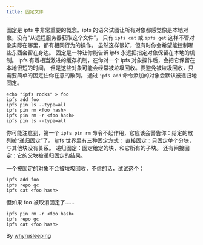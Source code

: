 ```yaml
---
title: 固定文件
---
```


固定是 ipfs 中非常重要的概念。ipfs 的语义试图让所有对象都感觉像是本地对象，没有“从远程服务器获取这个文件”，
只有 `ipfs cat` 或 `ipfs get` 这样不管对象实际在哪里，都有相同行为的操作。
虽然这样很好，但有时你会希望能控制哪些东西会留在身边。
固定是一种让你能告诉 ipfs 永远把指定对象保留在本地的机制。
ipfs 有着相当激进的缓存机制，在你对一个 ipfs 对象操作后，会把它保留在本地很短的时间，
但是这些对象可能会经常被垃圾回收。要避免被垃圾回收，只需要简单的固定住你在意的散列。
通过 `ipfs add` 命令添加的对象会默认被递归地固定。
```
echo "ipfs rocks" > foo
ipfs add foo
ipfs pin ls --type=all
ipfs pin rm <foo hash>
ipfs pin rm -r <foo hash>
ipfs pin ls --type=all
```

你可能注意到，第一个 `ipfs pin rm` 命令不起作用，它应该会警告你：给定的散列被“递归固定”了。
ipfs 世界里有三种固定方式：
直接固定：只固定单个分块，与其他块没有关系。
递归固定：固定给定的块，和它所有的子块。
还有间接固定：它的父块被递归固定的结果。

一个被固定的对象不会被垃圾回收，不信的话，试试这个：
```
ipfs add foo
ipfs repo gc
ipfs cat <foo hash>
```

但如果 foo 被取消固定了……
```
ipfs pin rm -r <foo hash>
ipfs repo gc
ipfs cat <foo hash>
```

By [whyrusleeping](http://github.com/whyrusleeping)
